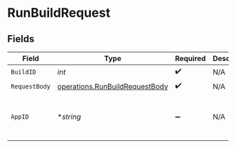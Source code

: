 # RunBuildRequest


## Fields

| Field                                                                                   | Type                                                                                    | Required                                                                                | Description                                                                             | Example                                                                                 |
| --------------------------------------------------------------------------------------- | --------------------------------------------------------------------------------------- | --------------------------------------------------------------------------------------- | --------------------------------------------------------------------------------------- | --------------------------------------------------------------------------------------- |
| `BuildID`                                                                               | *int*                                                                                   | :heavy_check_mark:                                                                      | N/A                                                                                     | 1                                                                                       |
| `RequestBody`                                                                           | [operations.RunBuildRequestBody](../../../pkg/models/operations/runbuildrequestbody.md) | :heavy_check_mark:                                                                      | N/A                                                                                     |                                                                                         |
| `AppID`                                                                                 | **string*                                                                               | :heavy_minus_sign:                                                                      | N/A                                                                                     | app-af469a92-5b45-4565-b3c4-b79878de67d2                                                |